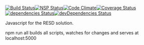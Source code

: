 [![Build Status](https://travis-ci.org/hairmot/RESDNPM.svg?branch=master)](https://travis-ci.org/hairmot/RESDNPM)[![NSP Status](https://nodesecurity.io/orgs/petecol/projects/fa8b9c49-4b42-4e5f-9b57-ccd49251a06f/badge)](https://nodesecurity.io/orgs/petecol/projects/fa8b9c49-4b42-4e5f-9b57-ccd49251a06f)[![Code Climate](https://codeclimate.com/github/hairmot/RESDNPM.png)](https://codeclimate.com/github/hairmot/RESDNPM)[![Coverage Status](https://coveralls.io/repos/github/hairmot/RESDNPM/badge.svg?branch=master)](https://coveralls.io/github/hairmot/RESDNPM?branch=master)[![dependencies Status](https://david-dm.org/hairmot/resdnpm/status.svg)](https://david-dm.org/hairmot/resdnpm)[![devDependencies Status](https://david-dm.org/hairmot/resdnpm/dev-status.svg)](https://david-dm.org/hairmot/resdnpm?type=dev)

Javascript for the RESD solution. 

npm run all builds all scripts, watches for changes and serves at localhost:5000
